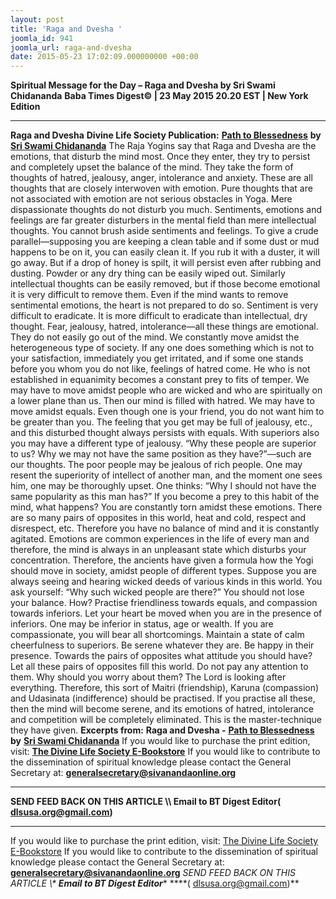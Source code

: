 ```yaml
---
layout: post
title: 'Raga and Dvesha '
joomla_id: 941
joomla_url: raga-and-dvesha
date: 2015-05-23 17:02:09.000000000 +00:00
---
```

**Spiritual Message for the Day – Raga and Dvesha by Sri Swami Chidananda**
**Baba Times Digest© | 23 May 2015 20.20 EST | New York Edition**
* * *
**Raga and Dvesha**
**Divine Life Society Publication:** [**Path to Blessedness**](http://www.dlshq.org/download/blessed.htm#_VPID_9) **by** [**Sri Swami Chidananda**](http://www.dlshq.org/saints/chida.htm)
The Raja Yogins say that Raga and Dvesha are the emotions, that disturb the mind most. Once they enter, they try to persist and completely upset the balance of the mind. They take the form of thoughts of hatred, jealousy, anger, intolerance and anxiety. These are all thoughts that are closely interwoven with emotion. Pure thoughts that are not associated with emotion are not serious obstacles in Yoga. Mere dispassionate thoughts do not disturb you much. Sentiments, emotions and feelings are far greater disturbers in the mental field than mere intellectual thoughts. You cannot brush aside sentiments and feelings. To give a crude parallel—supposing you are keeping a clean table and if some dust or mud happens to be on it, you can easily clean it. If you rub it with a duster, it will go away. But if a drop of honey is spilt, it will persist even after rubbing and dusting. Powder or any dry thing can be easily wiped out. Similarly intellectual thoughts can be easily removed, but if those become emotional it is very difficult to remove them. Even if the mind wants to remove sentimental emotions, the heart is not prepared to do so. Sentiment is very difficult to eradicate. It is more difficult to eradicate than intellectual, dry thought.
Fear, jealousy, hatred, intolerance—all these things are emotional. They do not easily go out of the mind. We constantly move amidst the heterogeneous type of society. If any one does something which is not to your satisfaction, immediately you get irritated, and if some one stands before you whom you do not like, feelings of hatred come. He who is not established in equanimity becomes a constant prey to fits of temper.
We may have to move amidst people who are wicked and who are spiritually on a lower plane than us. Then our mind is filled with hatred. We may have to move amidst equals. Even though one is your friend, you do not want him to be greater than you. The feeling that you get may be full of jealousy, etc., and this disturbed thought always persists with equals. With superiors also you may have a different type of jealousy. “Why these people are superior to us? Why we may not have the same position as they have?”—such are our thoughts. The poor people may be jealous of rich people. One may resent the superiority of intellect of another man, and the moment one sees him, one may be thoroughly upset. One thinks: “Why I should not have the same popularity as this man has?” If you become a prey to this habit of the mind, what happens? You are constantly torn amidst these emotions.
There are so many pairs of opposites in this world, heat and cold, respect and disrespect, etc. Therefore you have no balance of mind and it is constantly agitated. Emotions are common experiences in the life of every man and therefore, the mind is always in an unpleasant state which disturbs your concentration. Therefore, the ancients have given a formula how the Yogi should move in society, amidst people of different types. Suppose you are always seeing and hearing wicked deeds of various kinds in this world. You ask yourself: “Why such wicked people are there?”
You should not lose your balance. How? Practise friendliness towards equals, and compassion towards inferiors. Let your heart be moved when you are in the presence of inferiors. One may be inferior in status, age or wealth. If you are compassionate, you will bear all shortcomings. Maintain a state of calm cheerfulness to superiors. Be serene whatever they are. Be happy in their presence.
Towards the pairs of opposites what attitude you should have? Let all these pairs of opposites fill this world. Do not pay any attention to them. Why should you worry about them? The Lord is looking after everything. Therefore, this sort of Maitri (friendship), Karuna (compassion) and Udasinata (indifference) should be practised. If you practise all these, then the mind will become serene, and its emotions of hatred, intolerance and competition will be completely eliminated. This is the master-technique they have given.
**Excerpts from:**  **Raga and Dvesha -** [**Path to Blessedness**](http://www.dlshq.org/download/blessed.htm#_VPID_9) **by** [**Sri Swami Chidananda**](http://www.dlshq.org/saints/chida.htm)
If you would like to purchase the print edition, visit: **[The Divine Life Society E-Bookstore](http://www.dlshq.org/download/download.htm)**
If you would like to contribute to the dissemination of spiritual knowledge please contact the General Secretary at: [](mailto:%20%3Cscript%20type=%27text/javascript%27%3E%20%3C%21--%20var%20prefix%20=%20%27ma%27%20+%20%27il%27%20+%20%27to%27;%20var%20path%20=%20%27hr%27%20+%20%27ef%27%20+%20%27=%27;%20var%20addy57016%20=%20%27generalsecretary%27%20+%20%27@%27;%20addy57016%20=%20addy57016%20+%20%27sivanandaonline%27%20+%20%27.%27%20+%20%27org%27;%20document.write%28%27%3Ca%20%27%20+%20path%20+%20%27%5C%27%27%20+%20prefix%20+%20%27:%27%20+%20addy57016%20+%20%27%5C%27%3E%27%29;%20document.write%28addy57016%29;%20document.write%28%27%3C%5C/a%3E%27%29;%20//--%3E%5Cn%20%3C/script%3E%3Cscript%20type=%27text/javascript%27%3E%20%3C%21--%20document.write%28%27%3Cspan%20style=%5C%27display:%20none;%5C%27%3E%27%29;%20//--%3E%20%3C/script%3EThis%20email%20address%20is%20being%20protected%20from%20spambots.%20You%20need%20JavaScript%20enabled%20to%20view%20it.%20%3Cscript%20type=%27text/javascript%27%3E%20%3C%21--%20document.write%28%27%3C/%27%29;%20document.write%28%27span%3E%27%29;%20//--%3E%20%3C/script%3E?subject=Contribution%20to%20Dissemination%20of%20Spiritual%20Knowledge) **generalsecretary@sivanandaonline.org**
****
**SEND FEED BACK ON THIS ARTICLE \\\ Email to BT Digest Editor[](mailto:%20%3Cscript%20type=%27text/javascript%27%3E%20%3C%21--%20var%20prefix%20=%20%27ma%27%20+%20%27il%27%20+%20%27to%27;%20var%20path%20=%20%27hr%27%20+%20%27ef%27%20+%20%27=%27;%20var%20addy72654%20=%20%27dlsusa.org%27%20+%20%27@%27;%20addy72654%20=%20addy72654%20+%20%27gmail%27%20+%20%27.%27%20+%20%27com%27;%20document.write%28%27%3Ca%20%27%20+%20path%20+%20%27%5C%27%27%20+%20prefix%20+%20%27:%27%20+%20addy72654%20+%20%27%5C%27%3E%27%29;%20document.write%28addy72654%29;%20document.write%28%27%3C%5C/a%3E%27%29;%20//--%3E%5Cn%20%3C/script%3E%3Cscript%20type=%27text/javascript%27%3E%20%3C%21--%20document.write%28%27%3Cspan%20style=%5C%27display:%20none;%5C%27%3E%27%29;%20//--%3E%20%3C/script%3EThis%20email%20address%20is%20being%20protected%20from%20spambots.%20You%20need%20JavaScript%20enabled%20to%20view%20it.%20%3Cscript%20type=%27text/javascript%27%3E%20%3C%21--%20document.write%28%27%3C/%27%29;%20document.write%28%27span%3E%27%29;%20//--%3E%20%3C/script%3E?subject=DLS%20Posts)( [dlsusa.org@gmail.com](mailto:dlsusa.org@gmail.com))**
* * *
  
If you would like to purchase the print edition, visit: [The Divine Life Society E-Bookstore](http://www.dlshq.org/download/download.htm)
If you would like to contribute to the dissemination of spiritual knowledge please contact the General Secretary at: **[generalsecretary@sivanandaonline.org](mailto:generalsecretary@sivanandaonline.org)**
**SEND FEED BACK ON THIS ARTICLE \\\**  **Email to BT Digest Editor**** [](mailto:%20%3Cscript%20type=%27text/javascript%27%3E%20%3C%21--%20var%20prefix%20=%20%27ma%27%20+%20%27il%27%20+%20%27to%27;%20var%20path%20=%20%27hr%27%20+%20%27ef%27%20+%20%27=%27;%20var%20addy72654%20=%20%27dlsusa.org%27%20+%20%27@%27;%20addy72654%20=%20addy72654%20+%20%27gmail%27%20+%20%27.%27%20+%20%27com%27;%20document.write%28%27%3Ca%20%27%20+%20path%20+%20%27%5C%27%27%20+%20prefix%20+%20%27:%27%20+%20addy72654%20+%20%27%5C%27%3E%27%29;%20document.write%28addy72654%29;%20document.write%28%27%3C%5C/a%3E%27%29;%20//--%3E%5Cn%20%3C/script%3E%3Cscript%20type=%27text/javascript%27%3E%20%3C%21--%20document.write%28%27%3Cspan%20style=%5C%27display:%20none;%5C%27%3E%27%29;%20//--%3E%20%3C/script%3EThis%20email%20address%20is%20being%20protected%20from%20spambots.%20You%20need%20JavaScript%20enabled%20to%20view%20it.%20%3Cscript%20type=%27text/javascript%27%3E%20%3C%21--%20document.write%28%27%3C/%27%29;%20document.write%28%27span%3E%27%29;%20//--%3E%20%3C/script%3E?subject=DLS%20Posts)****( [dlsusa.org@gmail.com](mailto:dlsusa.org@gmail.com))**  
